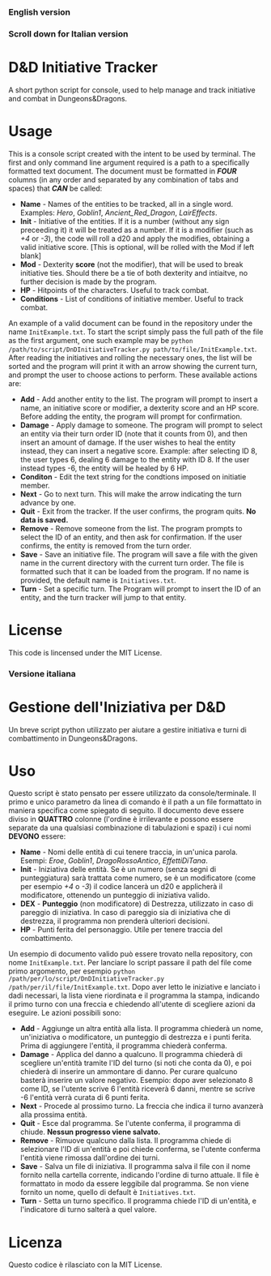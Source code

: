 ### English version
### Scroll down for Italian version

# D&D Initiative Tracker
A short python script for console, used to help manage and track initiative and combat in Dungeons&Dragons.

# Usage
This is a console script created with the intent to be used by terminal. The first and only command line argument required is a path to a specifically formatted text document. The document must be formatted in _**FOUR**_ columns (in any order and separated by any combination of tabs and spaces) that _**CAN**_ be called:
+ **Name** - Names of the entities to be tracked, all in a single word. Examples: *Hero*, *Goblin1*, *Ancient_Red_Dragon*, *LairEffects*.
+ **Init** - Initiative of the entities. If it is a number (without any sign preceeding it) it will be treated as a number. If it is a modifier (such as *+4* or *-3*), the code will roll a d20 and apply the modifies, obtaining a valid initiative score. [This is optional, will be rolled with the Mod if left blank]
+ **Mod** - Dexterity **score** (not the modifier), that will be used to break initiative ties. Should there be a tie of both dexterity and intiaitve, no further decision is made by the program.
+ **HP** - Hitpoints of the characters. Useful to track combat.
+ **Conditions** - List of conditions of initiative member. Useful to track combat.

An example of a valid document can be found in the repository under the name `InitExample.txt`. To start the script simply pass the full path of the file as the first argument, one such example may be `python /path/to/script/DnDInitiativeTracker.py path/to/file/InitExample.txt`.
After reading the initiatives and rolling the necessary ones, the list will be sorted and the program will print it with an arrow showing the current turn, and prompt the user to choose actions to perform. These available actions are:
+ **Add** - Add another entity to the list. The program will prompt to insert a name, an initiative score or modifier, a dexterity score and an HP score. Before adding the entity, the program will prompt for confirmation.
+ **Damage** - Apply damage to someone. The program will prompt to select an entity via their turn order ID (note that it counts from 0), and then insert an amount of damage. If the user wishes to heal the entity instead, they can insert a negative score. Example: after selecting ID 8, the user types 6, dealing 6 damage to the entity with ID 8. If the user instead types -6, the entity will be healed by 6 HP.
+ **Conditon** - Edit the text string for the condtions imposed on initiatie member.
+ **Next** - Go to next turn. This will make the arrow indicating the turn advance by one.
+ **Quit** - Exit from the tracker. If the user confirms, the program quits. **No data is saved.**
+ **Remove** - Remove someone from the list. The program prompts to select the ID of an entity, and then ask for confirmation. If the user confirms, the entity is removed from the turn order.
+ **Save** - Save an initiative file. The program will save a file with the given name in the current directory with the current turn order. The file is formatted such that it can be loaded from the program. If no name is provided, the default name is `Initiatives.txt`.
+ **Turn** - Set a specific turn. The Program will prompt to insert the ID of an entity, and the turn tracker will jump to that entity.

# License
This code is lincensed under the MIT License.

### Versione italiana

# Gestione dell'Iniziativa per D&D
Un breve script python utilizzato per aiutare a gestire initiativa e turni di combattimento in Dungeons&Dragons.

# Uso
Questo script è stato pensato per essere utilizzato da console/terminale. Il primo e unico parametro da linea di comando è il path a un file formattato in maniera specifica come spiegato di seguito. Il documento deve essere diviso in **QUATTRO** colonne (l'ordine è irrilevante e possono essere separate da una qualsiasi combinazione di tabulazioni e spazi) i cui nomi **DEVONO** essere:
+ **Name** - Nomi delle entità di cui tenere traccia, in un'unica parola. Esempi: *Eroe*, *Goblin1*, *DragoRossoAntico*, *EffettiDiTana*.
+ **Init** - Iniziativa delle entità. Se è un numero (senza segni di punteggiatura) sarà trattata come numero, se è un modificatore (come per esempio *+4* o *-3*) il codice lancerà un d20 e applicherà il modificatore, ottenendo un punteggio di iniziativa valido.
+ **DEX** - **Punteggio** (non modificatore) di Destrezza, utilizzato in caso di pareggio di iniziativa. In caso di pareggio sia di iniziativa che di destrezza, il programma non prenderà ulteriori decisioni.
+ **HP** - Punti ferita del personaggio. Utile per tenere traccia del combattimento.

Un esempio di documento valido può essere trovato nella repository, con nome `InitExample.txt`. Per lanciare lo script passare il path del file come primo argomento, per esempio `python /path/per/lo/script/DnDInitiativeTracker.py /path/per/il/file/InitExample.txt`.
Dopo aver letto le iniziative e lanciato i dadi necessari, la lista viene riordinata e il programma la stampa, indicando il primo turno con una freccia e chiedendo all'utente di scegliere azioni da eseguire. Le azioni possibili sono:
+ **Add** - Aggiunge un altra entità alla lista. Il programma chiederà un nome, un'iniziativa o modificatore, un punteggio di destrezza e i punti ferita. Prima di aggiungere l'entità, il programma chiederà conferma.
+ **Damage** - Applica del danno a qualcuno. Il programma chiederà di scegliere un'entità tramite l'ID del turno (si noti che conta da 0), e poi chiederà di inserire un ammontare di danno. Per curare qualcuno basterà inserire un valore negativo. Esempio: dopo aver selezionato 8 come ID, se l'utente scrive 6 l'entità riceverà 6 danni, mentre se scrive -6 l'entità verrà curata di 6 punti ferita.
+ **Next** - Procede al prossimo turno. La freccia che indica il turno avanzerà alla prossima entità.
+ **Quit** - Esce dal programma. Se l'utente conferma, il programma di chiude. **Nessun progresso viene salvato.**
+ **Remove** - Rimuove qualcuno dalla lista. Il programma chiede di selezionare l'ID di un'entità e poi chiede conferma, se l'utente conferma l'entità viene rimossa dall'ordine dei turni.
+ **Save** - Salva un file di iniziativa. Il programma salva il file con il nome fornito nella cartella corrente, indicando l'ordine di turno attuale. Il file è formattato in modo da essere leggibile dal programma. Se non viene fornito un nome, quello di default è `Initiatives.txt`.
+ **Turn** - Setta un turno specifico. Il programma chiede l'ID di un'entità, e l'indicatore di turno salterà a quel valore.

# Licenza
Questo codice è rilasciato con la MIT License.
